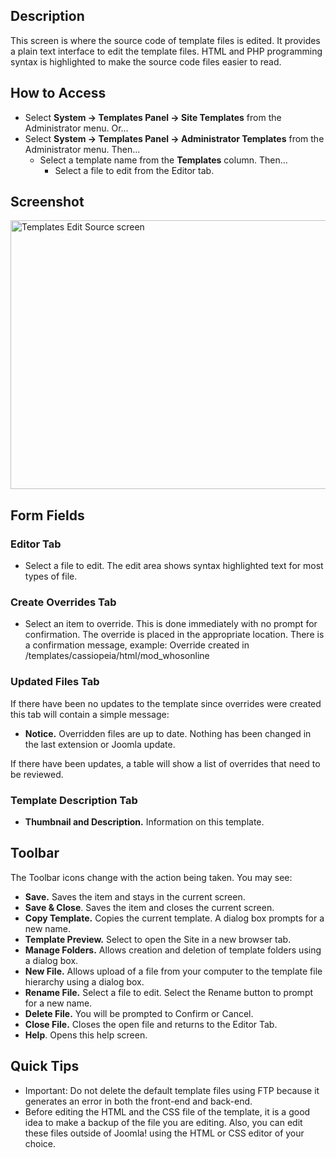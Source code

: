 <!-- Filename: Help4.x:Templates:_Customise_Source / Display title: Templates: Customise Source -->

## Description

This screen is where the source code of template files is edited. It
provides a plain text interface to edit the template files. HTML and PHP
programming syntax is highlighted to make the source code files easier
to read.

## How to Access

- Select **System → Templates Panel → Site Templates** from the
  Administrator menu. Or...
- Select **System → Templates Panel → Administrator Templates**
  from the Administrator menu. Then...
  - Select a template name from the **Templates** column. Then...
    - Select a file to edit from the Editor tab.

## Screenshot

<img
src="https://docs.joomla.org/images/9/90/Help-4x-Extensions-Template-Manager-Templates-Edit-Source-screen-en.png"
decoding="async" data-file-width="800" data-file-height="430"
width="800" height="430"
alt="Templates Edit Source screen" />

## Form Fields

### Editor Tab

- Select a file to edit. The edit area shows syntax highlighted text for
  most types of file.

### Create Overrides Tab

- Select an item to override. This is done immediately with no prompt
  for confirmation. The override is placed in the appropriate location.
  There is a confirmation message, example: Override created in
  /templates/cassiopeia/html/mod_whosonline

### Updated Files Tab

If there have been no updates to the template since overrides were
created this tab will contain a simple message:

- **Notice.** Overridden files are up to date. Nothing has been changed
  in the last extension or Joomla update.

If there have been updates, a table will show a list of overrides that
need to be reviewed.

### Template Description Tab

- **Thumbnail and Description.** Information on this template.

## Toolbar

The Toolbar icons change with the action being taken. You may see:

- **Save.** Saves the item and stays in the current screen.
- **Save & Close**. Saves the item and closes the current screen.
- **Copy Template.** Copies the current template. A dialog box prompts
  for a new name.
- **Template Preview.** Select to open the Site in a new browser tab.
- **Manage Folders.** Allows creation and deletion of template folders
  using a dialog box.
- **New File.** Allows upload of a file from your computer to the
  template file hierarchy using a dialog box.
- **Rename File.** Select a file to edit. Select the Rename button to
  prompt for a new name.
- **Delete File.** You will be prompted to Confirm or Cancel.
- **Close File.** Closes the open file and returns to the Editor Tab.
- **Help**. Opens this help screen.

## Quick Tips

- Important: Do not delete the default template files using FTP because
  it generates an error in both the front-end and back-end.
- Before editing the HTML and the CSS file of the template, it is a good
  idea to make a backup of the file you are editing. Also, you can edit
  these files outside of Joomla! using the HTML or CSS editor of your
  choice.
